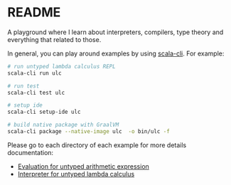 # README

A playground where I learn about interpreters, compilers, type theory and everything that related to those.

In general, you can play around examples by using [scala-cli](https://scala-cli.virtuslab.org/). For example:

```bash
# run untyped lambda calculus REPL
scala-cli run ulc

# run test
scala-cli test ulc

# setup ide
scala-cli setup-ide ulc

# build native package with GraalVM
scala-cli package --native-image ulc  -o bin/ulc -f
```

Please go to each directory of each example for more details documentation:

- [Evaluation for untyped arithmetic expression](uae)
- [Interpreter for untyped lambda calculus](ulc)
